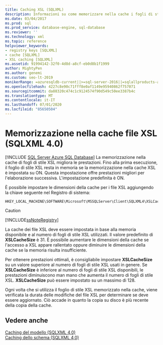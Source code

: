 ```yaml
---
title: Caching XSL (SQLXML)
description: Informazioni su come memorizzare nella cache i fogli di stile XSL e impostare le dimensioni della cache XSL per migliorare le prestazioni delle query in SQLXML 4,0.
ms.date: 03/04/2017
ms.prod: sql
ms.prod_service: database-engine, sql-database
ms.reviewer: ''
ms.technology: xml
ms.topic: reference
helpviewer_keywords:
- registry keys [SQLXML]
- cache [SQLXML]
- XSL caching [SQLXML]
ms.assetid: 91994142-32f0-4d8d-a8cf-eb0d8b1f1999
author: MightyPen
ms.author: genemi
ms.custom: seo-lt-2019
monikerRange: =azuresqldb-current||>=sql-server-2016||=sqlallproducts-allversions||>=sql-server-linux-2017||=azuresqldb-mi-current
ms.openlocfilehash: 4227c8e90c71fff8e0af1149e95940862f757071
ms.sourcegitcommit: da88320c474c1c9124574f90d549c50ee3387b4c
ms.translationtype: MT
ms.contentlocale: it-IT
ms.lasthandoff: 07/01/2020
ms.locfileid: "85650504"
---
```

# <a name="xsl-caching-sqlxml-40"></a>Memorizzazione nella cache file XSL (SQLXML 4.0)
[!INCLUDE [SQL Server Azure SQL Database](../../../includes/applies-to-version/sql-asdb.md)]
  La memorizzazione nella cache di fogli di stile XSL migliora le prestazioni. Fino alla prima esecuzione, il foglio di stile XSL resta in memoria se la memorizzazione nella cache XSL è impostata su ON. Questa impostazione offre prestazioni migliori per l'elaborazione successiva. L'impostazione predefinita è ON.  
  
 È possibile impostare le dimensioni della cache per i file XSL aggiungendo la chiave seguente nel Registro di sistema:  
  
```  
HKEY_LOCAL_MACHINE\SOFTWARE\Microsoft\MSSQLServer\Client\SQLXML4\XSLCacheSize  
```  
  
> [!CAUTION]  
>  [!INCLUDE[ssNoteRegistry](../../../includes/ssnoteregistry-md.md)]  
  
 La cache dei file XSL deve essere impostata in base alla memoria disponibile e al numero di fogli di stile XSL utilizzati. Il valore predefinito di **XSLCacheSize** è 31. È possibile aumentare le dimensioni della cache se l'accesso a XSL appare rallentato oppure diminuire le dimensioni della cache se la memoria risulta insufficiente.  
  
 Per ottenere prestazioni ottimali, è consigliabile impostare **XSLCacheSize** su un valore superiore al numero di fogli di stile XSL usati in genere. Se **XSLCacheSize** è inferiore al numero di fogli di stile XSL disponibili, le prestazioni diminuiscono man mano che aumenta il numero di fogli di stile XSL. **XSLCacheSize** può essere impostato su un massimo di 128.  
  
 Ogni volta che si utilizza il foglio di stile XSL memorizzato nella cache, viene verificata la durata delle modifiche del file XSL per determinare se deve essere aggiornato. Ciò accade in quanto la copia su disco è più recente della copia della cache.  
  
## <a name="see-also"></a>Vedere anche  
 [Caching del modello &#40;SQLXML 4,0&#41;](../../../relational-databases/sqlxml-annotated-xsd-schemas-xpath-queries/caching-templates-xml-schemas/template-caching-sqlxml-4-0.md)   
 [Caching dello schema &#40;SQLXML 4,0&#41;](../../../relational-databases/sqlxml-annotated-xsd-schemas-xpath-queries/caching-templates-xml-schemas/schema-caching-sqlxml-4-0.md)  
  
  
